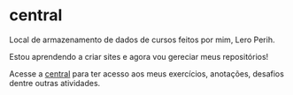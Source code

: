 # central
Local de armazenamento de dados de cursos feitos por mim, Lero Perih.

Estou aprendendo a criar sites e agora vou gereciar meus repositórios!

Acesse a <a href="https://joao8victor8santana.github.io/central/pag-central.html">central</a> para ter acesso aos meus exercícios, anotações, desafios dentre outras atividades.
